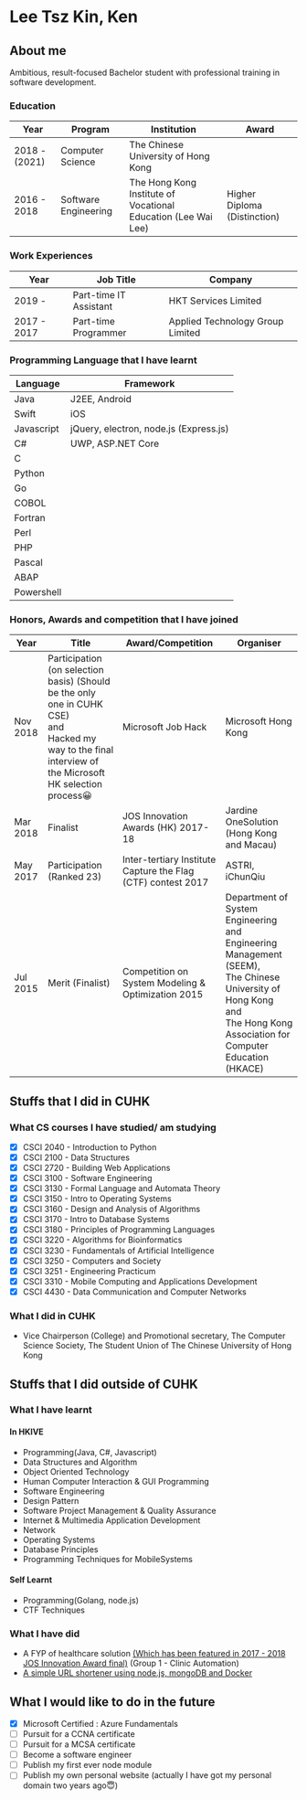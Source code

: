 # Lee Tsz Kin, Ken

## About me

Ambitious, result-focused Bachelor student with professional training in software development.

### Education

|Year|Program | Institution| Award |
|---|---|---|---|
|2018 - (2021)| Computer Science| The Chinese University of Hong Kong| |
|2016 - 2018 | Software Engineering | The Hong Kong Institute of Vocational Education (Lee Wai Lee) | Higher Diploma (Distinction) |

### Work Experiences
|Year|Job Title|Company|
|---|---|---|
|2019 - |Part-time IT Assistant|HKT Services Limited|
|2017 - 2017|Part-time Programmer|Applied Technology Group Limited|

### Programming Language that I have learnt

|Language|Framework|
|---|---|
|Java|J2EE, Android|
|Swift|iOS|
|Javascript| jQuery, electron, node.js (Express.js)|
|C#| UWP, ASP.NET Core|
|C| &nbsp;|
|Python|&nbsp; |
|Go| &nbsp;|
|COBOL| &nbsp;|
|Fortran| &nbsp;|
|Perl| &nbsp;|
|PHP| &nbsp; |
|Pascal| &nbsp; |
|ABAP| &nbsp; |
|Powershell| &nbsp; |


### Honors, Awards and competition that I have joined

|Year|Title| Award/Competition| Organiser|
|---|---|---|---|
|Nov 2018|Participation (on selection basis) (Should be the only one in CUHK CSE)<br/> and <br/>Hacked my way to the final interview of the Microsoft HK selection process😀|Microsoft Job Hack| Microsoft Hong Kong|
|Mar 2018|Finalist| JOS Innovation Awards (HK) 2017-18| Jardine OneSolution (Hong Kong and Macau)|
|May 2017| Participation<br /> (Ranked 23)|Inter-tertiary Institute Capture the Flag (CTF) contest 2017| ASTRI, iChunQiu|
|Jul 2015|Merit (Finalist)|Competition on System Modeling & Optimization 2015|Department of System Engineering and Engineering Management (SEEM),<br/>The Chinese University of Hong Kong <br/>and<br/>The Hong Kong Association for Computer Education (HKACE)|

## Stuffs that I did in CUHK
### What CS courses I have studied/ am studying

- [x] CSCI 2040 - Introduction to Python
- [x] CSCI 2100 - Data Structures
- [x] CSCI 2720 - Building Web Applications
- [x] CSCI 3100 - Software Engineering
- [x] CSCI 3130 - Formal Language and Automata Theory
- [x] CSCI 3150 - Intro to Operating Systems
- [x] CSCI 3160 - Design and Analysis of Algorithms
- [x] CSCI 3170 - Intro to Database Systems
- [x] CSCI 3180 - Principles of Programming Languages
- [x] CSCI 3220 - Algorithms for Bioinformatics
- [x] CSCI 3230 - Fundamentals of Artificial Intelligence
- [x] CSCI 3250 - Computers and Society
- [x] CSCI 3251 - Engineering Practicum
- [x] CSCI 3310 - Mobile Computing and Applications Development
- [x] CSCI 4430 - Data Communication and Computer Networks

### What I did in CUHK

- Vice Chairperson (College) and Promotional secretary, The Computer Science Society, The Student Union of The Chinese University of Hong Kong

## Stuffs that I did outside of CUHK
### What I have learnt
#### In HKIVE
 - Programming(Java, C#, Javascript)
 - Data Structures and Algorithm
 - Object Oriented Technology
 - Human Computer Interaction & GUI Programming
 - Software Engineering
 - Design Pattern
 - Software Project Management & Quality Assurance
 - Internet & Multimedia Application Development
 - Network
 - Operating Systems
 - Database Principles
 - Programming Techniques for MobileSystems

#### Self Learnt

 - Programming(Golang, node.js)
 - CTF Techniques

### What I have did

  - A FYP of healthcare solution [(Which has been featured in 2017 - 2018 JOS Innovation Award final)](http://www.etnet.com.hk/www/tc/news/prnewswire_news_detail.php?newsid=2191564_XG91564_2&page=1) (Group 1  - Clinic Automation)
  - [A simple URL shortener using node.js, mongoDB and Docker](https://github.com/mynameiskenlee/simple-url-shortener)

## What I would like to do in the future
 - [x] Microsoft Certified : Azure Fundamentals
 - [ ] Pursuit for a CCNA certificate
 - [ ] Pursuit for a MCSA certificate
 - [ ] Become a software engineer
 - [ ] Publish my first ever node module
 - [ ] Publish my own personal website (actually I have got my personal domain two years ago😇)
